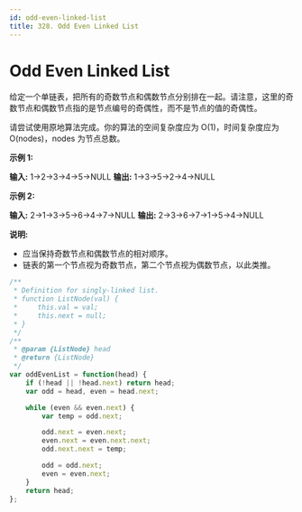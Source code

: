 ```yaml
---
id: odd-even-linked-list
title: 328. Odd Even Linked List
---
```


# Odd Even Linked List

给定一个单链表，把所有的奇数节点和偶数节点分别排在一起。请注意，这里的奇数节点和偶数节点指的是节点编号的奇偶性，而不是节点的值的奇偶性。

请尝试使用原地算法完成。你的算法的空间复杂度应为 O(1)，时间复杂度应为 O(nodes)，nodes 为节点总数。

**示例 1:**

**输入:** 1->2->3->4->5->NULL **输出:** 1->3->5->2->4->NULL

**示例 2:**

**输入:** 2->1->3->5->6->4->7->NULL **输出:** 2->3->6->7->1->5->4->NULL

**说明:**

-   应当保持奇数节点和偶数节点的相对顺序。
-   链表的第一个节点视为奇数节点，第二个节点视为偶数节点，以此类推。



```javascript
/**
 * Definition for singly-linked list.
 * function ListNode(val) {
 *     this.val = val;
 *     this.next = null;
 * }
 */
/**
 * @param {ListNode} head
 * @return {ListNode}
 */
var oddEvenList = function(head) {
	if (!head || !head.next) return head;
	var odd = head, even = head.next;

	while (even && even.next) {
		var temp = odd.next;

		odd.next = even.next;
		even.next = even.next.next;
		odd.next.next = temp;

		odd = odd.next;
		even = even.next;
	}
	return head;
};
```